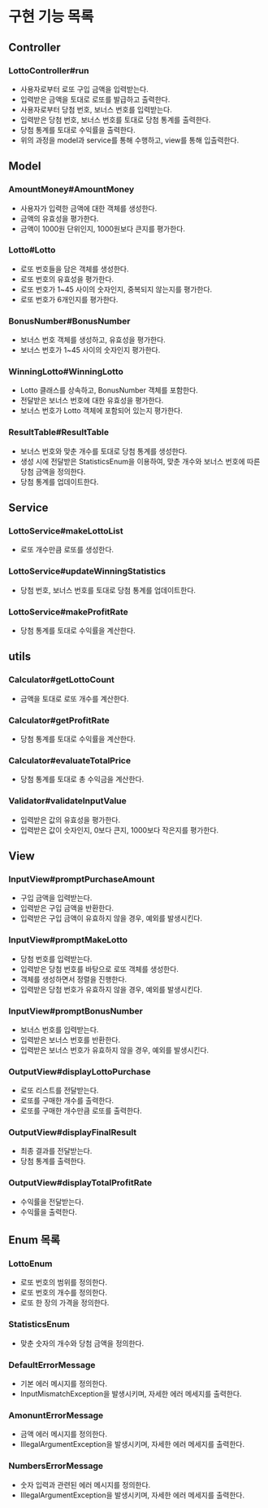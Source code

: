 # 구현 기능 목록
## Controller
### LottoController#run
- 사용자로부터 로또 구입 금액을 입력받는다.
- 입력받은 금액을 토대로 로또를 발급하고 출력한다.
- 사용자로부터 당첨 번호, 보너스 번호를 입력받는다.
- 입력받은 당첨 번호, 보너스 번호를 토대로 당첨 통계를 출력한다.
- 당첨 통계를 토대로 수익률을 출력한다.
- 위의 과정을 model과 service를 통해 수행하고, view를 통해 입출력한다.

## Model
### AmountMoney#AmountMoney
- 사용자가 입력한 금액에 대한 객체를 생성한다.
- 금액의 유효성을 평가한다.
- 금액이 1000원 단위인지, 1000원보다 큰지를 평가한다. 

### Lotto#Lotto
- 로또 번호들을 담은 객체를 생성한다.
- 로또 번호의 유효성을 평가한다.
- 로또 번호가 1~45 사이의 숫자인지, 중복되지 않는지를 평가한다.
- 로또 번호가 6개인지를 평가한다.

### BonusNumber#BonusNumber
- 보너스 번호 객체를 생성하고, 유효성을 평가한다.
- 보너스 번호가 1~45 사이의 숫자인지 평가한다.

### WinningLotto#WinningLotto
- Lotto 클래스를 상속하고, BonusNumber 객체를 포함한다.
- 전달받은 보너스 번호에 대한 유효성을 평가한다.
- 보너스 번호가 Lotto 객체에 포함되어 있는지 평가한다.

### ResultTable#ResultTable
- 보너스 번호와 맞춘 개수를 토대로 당첨 통계를 생성한다.
- 생성 시에 전달받은 StatisticsEnum을 이용하여, 맞춘 개수와 보너스 번호에 따른 당첨 금액을 정의한다.
- 당첨 통계를 업데이트한다.

## Service
### LottoService#makeLottoList
- 로또 개수만큼 로또를 생성한다.

### LottoService#updateWinningStatistics
- 당첨 번호, 보너스 번호를 토대로 당첨 통계를 업데이트한다.

### LottoService#makeProfitRate
- 당첨 통계를 토대로 수익률을 계산한다.

## utils
### Calculator#getLottoCount
- 금액을 토대로 로또 개수를 계산한다.

### Calculator#getProfitRate
- 당첨 통계를 토대로 수익률을 계산한다.

### Calculator#evaluateTotalPrice
- 당첨 통계를 토대로 총 수익금을 계산한다.

### Validator#validateInputValue
- 입력받은 값의 유효성을 평가한다.
- 입력받은 값이 숫자인지, 0보다 큰지, 1000보다 작은지를 평가한다.

## View
### InputView#promptPurchaseAmount
- 구입 금액을 입력받는다.
- 입력받은 구입 금액을 반환한다.
- 입력받은 구입 금액이 유효하지 않을 경우, 예외를 발생시킨다.

### InputView#promptMakeLotto
- 당첨 번호를 입력받는다.
- 입력받은 당첨 번호를 바탕으로 로또 객체를 생성한다.
- 객체를 생성하면서 정렬을 진행한다.
- 입력받은 당첨 번호가 유효하지 않을 경우, 예외를 발생시킨다.

### InputView#promptBonusNumber
- 보너스 번호를 입력받는다.
- 입력받은 보너스 번호를 반환한다.
- 입력받은 보너스 번호가 유효하지 않을 경우, 예외를 발생시킨다.

### OutputView#displayLottoPurchase
- 로또 리스트를 전달받는다.
- 로또를 구매한 개수를 출력한다.
- 로또를 구매한 개수만큼 로또를 출력한다.

### OutputView#displayFinalResult
- 최종 결과를 전달받는다.
- 당첨 통계를 출력한다.

### OutputView#displayTotalProfitRate
- 수익률을 전달받는다.
- 수익률을 출력한다.

## Enum 목록
### LottoEnum
- 로또 번호의 범위를 정의한다.
- 로또 번호의 개수를 정의한다.
- 로또 한 장의 가격을 정의한다.

### StatisticsEnum
- 맞춘 숫자의 개수와 당첨 금액을 정의한다.

### DefaultErrorMessage
- 기본 에러 메시지를 정의한다.
- InputMismatchException을 발생시키며, 자세한 에러 메세지를 출력한다.

### AmonuntErrorMessage
- 금액 에러 메시지를 정의한다.
- IllegalArgumentException을 발생시키며, 자세한 에러 메세지를 출력한다.

### NumbersErrorMessage
- 숫자 입력과 관련된 에러 메시지를 정의한다.
- IllegalArgumentException을 발생시키며, 자세한 에러 메세지를 출력한다.